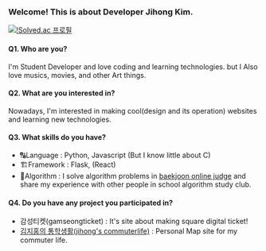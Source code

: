 ### Welcome! This is about Developer Jihong Kim.

[![!Solved.ac 프로필](http://mazassumnida.wtf/api/mini/generate_badge?boj=algoitni)](https://solved.ac/algoitni)

#### Q1. Who are you? 

I'm Student Developer and love coding and learning technologies. but I Also love musics, movies, and other Art things.  


#### Q2. What are you interested in?

Nowadays, I'm interested in making cool(design and its operation) websites and learning new technologies.  

#### Q3. What skills do you have?

* 🔠Language : Python, Javascript (But I know little about C)
* 🏗Framework : Flask, (React)
* 🧠Algorithm : I solve algorithm problems in [baekjoon online judge](https://www.acmicpc.net/)  and share  my experience with other people in school algorithm study club.

#### Q4. Do you have any project you participated in?

* 감성티켓(gamseongticket) : It's site about making square digital ticket!
* [김지홍의 통학생활(jihong's commuterlife)](https://tonghak.jihongeek.com/) :  Personal Map site for my commuter life.

